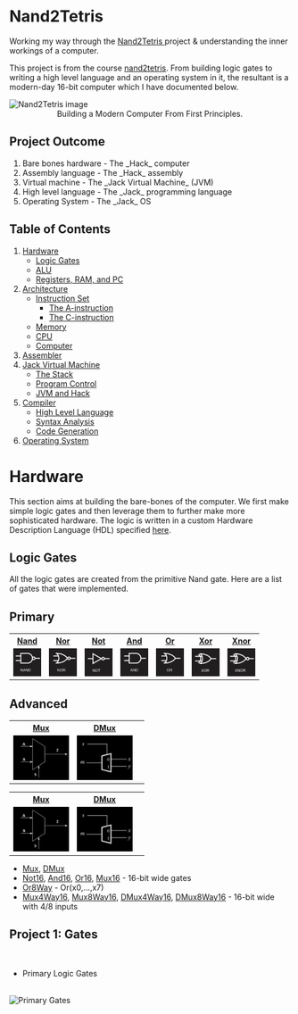 # Nand2Tetris
Working my way through the <a name="" href="https://www.nand2tetris.org/">Nand2Tetris </a> project &amp; understanding the inner workings of a computer.

This project is from the course [nand2tetris](https://www.nand2tetris.org/). From building logic gates to writing a high level language and an operating system in it, the resultant is a modern-day 16-bit computer which I have documented below. 

<img src="https://static.wixstatic.com/media/44046b_387f62dae530480dac9b1fa8f731bebf~mv2.png/v1/fill/w_415,h_144,al_c,q_85,usm_0.66_1.00_0.01/44046b_387f62dae530480dac9b1fa8f731bebf~mv2.webp" alt="Nand2Tetris image">
<center><text>Building a Modern Computer From First Principles.</text></center>


<h2>Project Outcome</h2>
<ol type="1">
  <li>Bare bones hardware - The _Hack_ computer</li>
  <li>Assembly language - The _Hack_ assembly</li>
  <li>Virtual machine - The _Jack Virtual Machine_ (JVM)</li>
  <li>High level language - The _Jack_ programming language</li>
  <li>Operating System - The _Jack_ OS</li>
</ol> 


## Table of Contents
1. [Hardware](#hardware) 
	- [Logic Gates](#logic-gates)
	- [ALU](#alu)
	- [Registers, RAM, and PC](#registers-ram-and-pc)
2. [Architecture](#architecture)
	- [Instruction Set](#instruction-set)
		- [The A-instruction](#the-a-instruction)
 		- [The C-instruction](#the-c-instruction)
	- [Memory](#memory)
	- [CPU](#cpu)
	- [Computer](#computer)
4. [Assembler](#assembler)
5. [Jack Virtual Machine](#jack-virtual-machine)
	- [The Stack](#the-stack)
	- [Program Control](#program-control)
	- [JVM and Hack](#jvm-and-hack)
6. [Compiler](#compiler)
	- [High Level Language](#high-level-language)
	- [Syntax Analysis](#syntax-analysis)
	- [Code Generation](#code-generation)
7. [Operating System](#operating-system)


# Hardware
This section aims at building the bare-bones of the computer. We first make simple logic gates and then leverage them to further make more sophisticated hardware. The logic is written in a custom Hardware Description Language (HDL) specified [here](https://docs.wixstatic.com/ugd/44046b_2cc5aac034ae49f4bf1650a3d31df32c.pdf).


## Logic Gates
All the logic gates are created from the primitive Nand gate. Here are a list of gates that were implemented.

## Primary
<table>
	<tr>
		<th><a href="./projects/01/Nand2.hdl">Nand</a>
		</th>
		<th><a href="./projects/01/Nor.hdl">Nor</a>
		</th>
		<th><a href="./projects/01/Not.hdl">Not</a>
		</th>
		<th><a href="./projects/01/And.hdl">And</a>
		</th>
		<th><a href="./projects/01/Or.hdl">Or</a>
		</th>
		<th><a href="./projects/01/Xor.hdl">Xor</a>
		</th>
		<th><a href="./projects/01/Xnor.hdl">Xnor</a>
		</th>
	</tr>
	<tr>
		<td><img src="https://github.com/RakibRyan/Nand2Tetris/blob/main/images/nand.png" width="50">
		</td>
		<td><img src="https://github.com/RakibRyan/Nand2Tetris/blob/main/images/nor.png" width="50">
		</td>
		<td><img src="https://github.com/RakibRyan/Nand2Tetris/blob/main/images/not.png" width="50">
		</td>
		<td><img src="https://github.com/RakibRyan/Nand2Tetris/blob/main/images/and.png" width="50">
		</td>
		<td><img src="https://github.com/RakibRyan/Nand2Tetris/blob/main/images/or.png" width="50">
		</td>
		<td><img src="https://github.com/RakibRyan/Nand2Tetris/blob/main/images/xor.png" width="50">
		</td>
		<td><img src="https://github.com/RakibRyan/Nand2Tetris/blob/main/images/xnor.png" width="50">
		</td>
	</tr>
</table>

## Advanced

<table>
	<tr>
		<th><a href="./projects/01/Mux.hdl">Mux</a></th>
		<th><a href="./projects/01/DMux.hdl">DMux</a></th>
	</tr>
	<tr>
		<td><img src="https://github.com/RakibRyan/Nand2Tetris/blob/main/images/Mux.jpg" width="100"></td>
		<td><img src="https://github.com/RakibRyan/Nand2Tetris/blob/main/images/DMux.jpg" width="100"><td>
	</tr>
		
</table>

<table>
	<tr>
		<th><a href="./projects/01/Mux.hdl">Mux</a></th>
		<th><a href="./projects/01/DMux.hdl">DMux</a></th>
	</tr>
	<tr>
		<td><img src="https://github.com/RakibRyan/Nand2Tetris/blob/main/images/Mux.jpg" width="100"></td>
		<td><img src="https://github.com/RakibRyan/Nand2Tetris/blob/main/images/DMux.jpg" width="100"><td>
	</tr>
		
</table>


- [Mux](./projects/01/Mux.hdl), [DMux](./projects/01/DMux.hdl)
- [Not16](./projects/01/Not16.hdl), [And16](./projects/01/And16.hdl), [Or16](./projects/01/Or16.hdl), [Mux16](./projects/01/Mux16.hdl) - 16-bit wide gates
- [Or8Way](./projects/01/Or8Way.hdl) - Or(x0,...,x7)
- [Mux4Way16](./projects/01/Mux4Way16.hdl), [Mux8Way16](./projects/01/Mux8Way16.hdl), [DMux4Way16](./projects/01/DMux4Way16.hdl), [DMux8Way16](./projects/01/DMux8Way16.hdl) - 16-bit wide with 4/8 inputs


<h2>Project 1: Gates</h2>
<br>
<ul>
  <li>Primary Logic Gates</li>
</ul>
<br>

<img src="https://www.cloudsavvyit.com/p/uploads/2021/05/22e2d43d.png?width=1198&trim=1,1&bg-color=000&pad=1,1" alt="Primary Gates" width="300">

